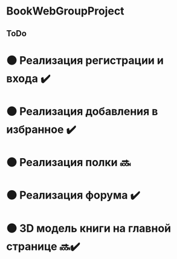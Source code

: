 # BookWebGroupProject
## ToDo ##

# ⚫️ Реализация регистрации и входа ✔️
# ⚫️ Реализация добавления в избранное ✔️
# ⚫️ Реализация полки 🔜
# ⚫️ Реализация форума ✔️
# ⚫️ 3D модель книги на главной странице 🔜✔️

